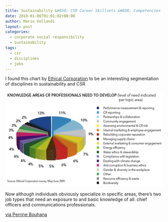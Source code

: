 ```yaml
---
title: Sustainability &#038; CSR Career Skillsets &#038; Competencies
date: 2010-01-06T01:01:02+00:00
author: Mario Vellandi
layout: post
categories:
  - corporate social responsibility
  - sustainability
tags:
  - csr
  - disciplines
  - jobs
---
```

I found this chart by <a href="http://www.ethicalcorporation.com/">Ethical Corporation</a> to be an interesting segmentation of disciplines in sustainability and CSR

[<img class="size-full wp-image-4038 alignnone" title="CR-Professionals_KnowledgeAreas-2" src="../images/wp-content/uploads/2010/01/CR-Professionals_KnowledgeAreas-2.jpg" alt="sustainability csr segmentation disciplines" width="550" height="302" />](../wp-content/uploads/2010/01/CR-Professionals_KnowledgeAreas-2.jpg)

Now although individuals obviously specialize in specific areas, there&#8217;s two job types that need an exposure to and basic knowledge of all: chief officers and communications professionals.

[via Perrine Bouhana](http://www.sustainabilityconversations.com/2010/01/03/what-are-the-skills-or-competencies-required-for-a-csr-role-today/)
